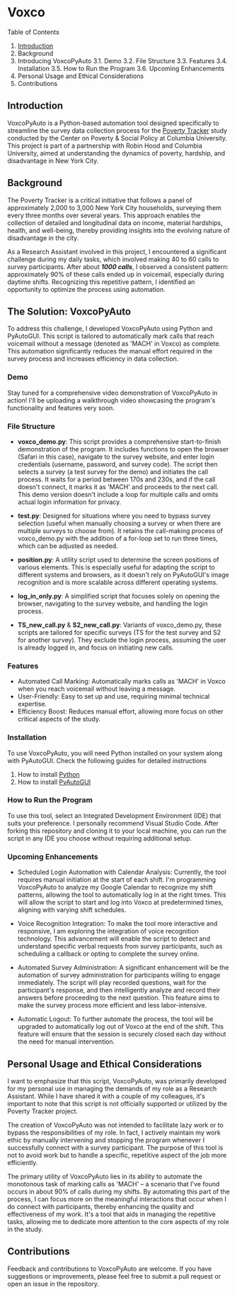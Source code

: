 # Voxco
Table of Contents
1. [Introduction](#introduction)
2. Background
3. Introducing VoxcoPyAuto
   3.1. Demo
   3.2. File Structure
   3.3. Features
   3.4. Installation
   3.5. How to Run the Program
   3.6. Upcoming Enhancements
4. Personal Usage and Ethical Considerations
5. Contributions

## Introduction
VoxcoPyAuto is a Python-based automation tool designed specifically to streamline the survey data collection process for the [Poverty Tracker](https://www.povertycenter.columbia.edu/poverty-tracker-data) study conducted by the Center on Poverty & Social Policy at Columbia University. This project is part of a partnership with Robin Hood and Columbia University, aimed at understanding the dynamics of poverty, hardship, and disadvantage in New York City.

## Background
The Poverty Tracker is a critical initiative that follows a panel of approximately 2,000 to 3,000 New York City households, surveying them every three months over several years. This approach enables the collection of detailed and longitudinal data on income, material hardships, health, and well-being, thereby providing insights into the evolving nature of disadvantage in the city.

As a Research Assistant involved in this project, I encountered a significant challenge during my daily tasks, which involved making 40 to 60 calls to survey participants. After about ***1000 calls***, I observed a consistent pattern: approximately 90% of these calls ended up in voicemail, especially during daytime shifts. Recognizing this repetitive pattern, I identified an opportunity to optimize the process using automation.

## The Solution: VoxcoPyAuto
To address this challenge, I developed VoxcoPyAuto using Python and PyAutoGUI. This script is tailored to automatically mark calls that reach voicemail without a message (denoted as 'MACH' in Voxco) as complete. This automation significantly reduces the manual effort required in the survey process and increases efficiency in data collection.

### Demo
Stay tuned for a comprehensive video demonstration of VoxcoPyAuto in action! I'll be uploading a walkthrough video showcasing the program's functionality and features very soon.

### File Structure
- **voxco_demo.py**: This script provides a comprehensive start-to-finish demonstration of the program. It includes functions to open the browser (Safari in this case), navigate to the survey website, and enter login credentials (username, password, and survey code). The script then selects a survey (a test survey for the demo) and initiates the call process. It waits for a period between 170s and 230s, and if the call doesn't connect, it marks it as 'MACH' and proceeds to the next call. This demo version doesn't include a loop for multiple calls and omits actual login information for privacy.

- **test.py**: Designed for situations where you need to bypass survey selection (useful when manually choosing a survey or when there are multiple surveys to choose from). It retains the call-making process of voxco_demo.py with the addition of a for-loop set to run three times, which can be adjusted as needed.

- **position.py**: A utility script used to determine the screen positions of various elements. This is especially useful for adapting the script to different systems and browsers, as it doesn't rely on PyAutoGUI's image recognition and is more scalable across different operating systems.

- **log_in_only.py**: A simplified script that focuses solely on opening the browser, navigating to the survey website, and handling the login process.

- **TS_new_call.py** & **S2_new_call.py**: Variants of voxco_demo.py, these scripts are tailored for specific surveys (TS for the test survey and S2 for another survey). They exclude the login process, assuming the user is already logged in, and focus on initiating new calls.

### Features
- Automated Call Marking: Automatically marks calls as 'MACH' in Voxco when you reach voicemail without leaving a message. 
- User-Friendly: Easy to set up and use, requiring minimal technical expertise.
- Efficiency Boost: Reduces manual effort, allowing more focus on other critical aspects of the study.

### Installation
To use VoxcoPyAuto, you will need Python installed on your system along with PyAutoGUI. Check the following guides for detailed instructions
1. How to install [Python](https://www.python.org/downloads/)
2. How to install [PyAutoGUI](https://pyautogui.readthedocs.io/en/latest/install.html)

### How to Run the Program
To use this tool, select an Integrated Development Environment (IDE) that suits your preference. I personally recommend Visual Studio Code. After forking this repository and cloning it to your local machine, you can run the script in any IDE you choose without requiring additional setup.

### Upcoming Enhancements
- Scheduled Login Automation with Calendar Analysis: Currently, the tool requires manual initiation at the start of each shift. I'm programming VoxcoPyAuto to analyze my Google Calendar to recognize my shift patterns, allowing the tool to automatically log in at the right times. This will allow the script to start and log into Voxco at predetermined times, aligning with varying shift schedules.

- Voice Recognition Integration: To make the tool more interactive and responsive, I am exploring the integration of voice recognition technology. This advancement will enable the script to detect and understand specific verbal requests from survey participants, such as scheduling a callback or opting to complete the survey online.

- Automated Survey Administration: A significant enhancement will be the automation of survey administration for participants willing to engage immediately. The script will play recorded questions, wait for the participant's response, and then intelligently analyze and record their answers before proceeding to the next question. This feature aims to make the survey process more efficient and less labor-intensive.

- Automatic Logout: To further automate the process, the tool will be upgraded to automatically log out of Voxco at the end of the shift. This feature will ensure that the session is securely closed each day without the need for manual intervention.

## Personal Usage and Ethical Considerations
I want to emphasize that this script, VoxcoPyAuto, was primarily developed for my personal use in managing the demands of my role as a Research Assistant. While I have shared it with a couple of my colleagues, it's important to note that this script is not officially supported or utilized by the Poverty Tracker project.

The creation of VoxcoPyAuto was not intended to facilitate lazy work or to bypass the responsibilities of my role. In fact, I actively maintain my work ethic by manually intervening and stopping the program whenever I successfully connect with a survey participant. The purpose of this tool is not to avoid work but to handle a specific, repetitive aspect of the job more efficiently.

The primary utility of VoxcoPyAuto lies in its ability to automate the monotonous task of marking calls as 'MACH' – a scenario that I've found occurs in about 90% of calls during my shifts. By automating this part of the process, I can focus more on the meaningful interactions that occur when I do connect with participants, thereby enhancing the quality and effectiveness of my work. It's a tool that aids in managing the repetitive tasks, allowing me to dedicate more attention to the core aspects of my role in the study.

## Contributions
Feedback and contributions to VoxcoPyAuto are welcome. If you have suggestions or improvements, please feel free to submit a pull request or open an issue in the repository.

